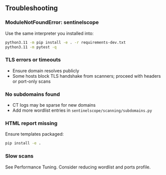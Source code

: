## Troubleshooting

### ModuleNotFoundError: sentinelscope
Use the same interpreter you installed into:
```bash
python3.11 -m pip install -e . -r requirements-dev.txt
python3.11 -m pytest -q
```

### TLS errors or timeouts
- Ensure domain resolves publicly
- Some hosts block TLS handshake from scanners; proceed with headers or port-only scans

### No subdomains found
- CT logs may be sparse for new domains
- Add more wordlist entries in `sentinelscope/scanning/subdomains.py`

### HTML report missing
Ensure templates packaged:
```bash
pip install -e .
```

### Slow scans
See Performance Tuning. Consider reducing wordlist and ports profile.

